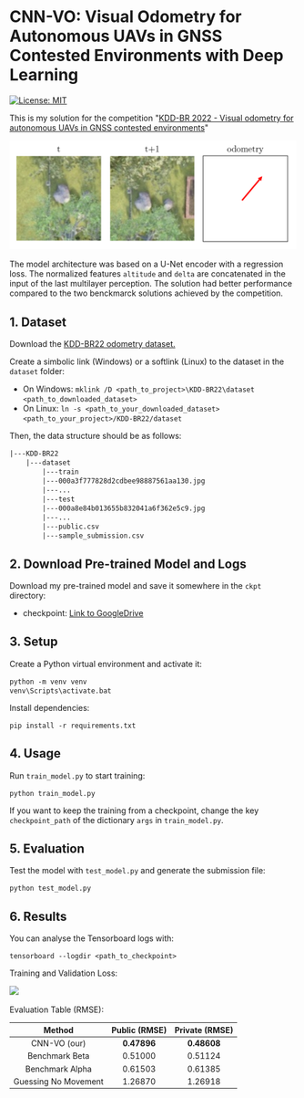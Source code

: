 # CNN-VO: Visual Odometry for Autonomous UAVs in GNSS Contested Environments with Deep Learning

[![License: MIT](https://img.shields.io/badge/License-MIT-yellow.svg)](https://github.com/aofrancani/KDD-BR22/blob/main/LICENSE)

This is my solution for the competition "[KDD-BR 2022 - Visual odometry for autonomous UAVs in GNSS contested environments](https://www.kaggle.com/competitions/kddbr-2022/overview)"

<img src="imgs/odometry.png" width=600>

The model architecture was based on a U-Net encoder with a regression loss. The normalized features `altitude` and `delta` are concatenated in the input of the last multilayer perception. The solution had better performance compared to the two benckmarck solutions achieved by the competition.


## 1. Dataset
Download the [KDD-BR22 odometry dataset.](https://www.kaggle.com/competitions/kddbr-2022/data)

Create a simbolic link (Windows) or a softlink (Linux) to the dataset in the `dataset` folder:

- On Windows:
```mklink /D <path_to_project>\KDD-BR22\dataset <path_to_downloaded_dataset>```
- On Linux: 
```ln -s <path_to_your_downloaded_dataset> <path_to_your_project>/KDD-BR22/dataset```

Then, the data structure should be as follows:
```
|---KDD-BR22
    |---dataset
        |---train
		|---000a3f777828d2cdbee98887561aa130.jpg
		|---...
        |---test
		|---000a8e84b013655b832041a6f362e5c9.jpg
		|---...
        |---public.csv
        |---sample_submission.csv		
```

## 2. Download Pre-trained Model and Logs
Download my pre-trained model and save it somewhere in the `ckpt` directory: 
- checkpoint: [Link to GoogleDrive](https://drive.google.com/drive/folders/1vBIvgHW-cVK1a_k0aVENPrK-vR-elYm-?usp=share_link)


## 3. Setup
Create a Python virtual environment and activate it:
```
python -m venv venv
venv\Scripts\activate.bat
```
Install dependencies:
```
pip install -r requirements.txt
```

## 4. Usage
Run `train_model.py` to start training:
```
python train_model.py
```
If you want to keep the training from a checkpoint, change the key `checkpoint_path` of the dictionary `args` in `train_model.py`.


## 5. Evaluation
Test the model with `test_model.py` and generate the submission file:
```
python test_model.py
```

## 6. Results

You can analyse the Tensorboard logs with:
```
tensorboard --logdir <path_to_checkpoint>
```

Training and Validation Loss:

<img src="imgs/loss.png" width=500>

Evaluation Table (RMSE):

|      **Method**      | **Public (RMSE)** | **Private (RMSE)** |
|:--------------------:|:-----------------:|:------------------:|
| CNN-VO (our)         | **0.47896**       | **0.48608**        |
| Benchmark Beta       | 0.51000           | 0.51124            |
| Benchmark Alpha      | 0.61503           | 0.61385            |
| Guessing No Movement | 1.26870           | 1.26918            |




